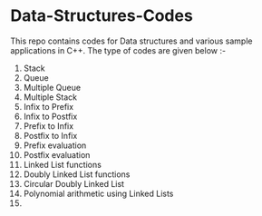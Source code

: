 # Data-Structures-Codes
This repo contains codes for Data structures and various sample applications in C++.
The type of codes are given below :-
1. Stack
2. Queue
3. Multiple Queue
4. Multiple Stack
5. Infix to Prefix
6. Infix to Postfix
7. Prefix to Infix
8. Postfix to Infix
9. Prefix evaluation
10. Postfix evaluation
11. Linked List functions
12. Doubly Linked List functions
13. Circular Doubly Linked List
14. Polynomial arithmetic using Linked Lists
15. 
